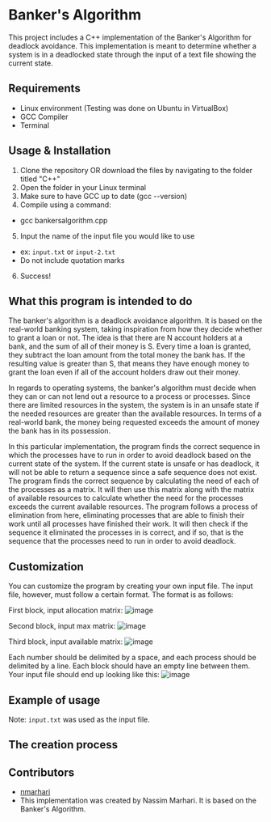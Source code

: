 # Banker's Algorithm

This project includes a C++ implementation of the Banker's Algorithm for deadlock avoidance. This implementation is meant to determine whether a system is in a deadlocked state through the input of a text file showing the current state.

## Requirements
- Linux environment (Testing was done on Ubuntu in VirtualBox)
- GCC Compiler
- Terminal

## Usage & Installation

1. Clone the repository OR download the files by navigating to the folder titled "C++"
2. Open the folder in your Linux terminal
3. Make sure to have GCC up to date (gcc --version)
4. Compile using a command:
  - gcc bankersalgorithm.cpp
5. Input the name of the input file you would like to use
  - ex: `input.txt` or `input-2.txt`
  - Do not include quotation marks
6. Success!

## What this program is intended to do
The banker's algorithm is a deadlock avoidance algorithm. It is based on the real-world banking system, taking inspiration from how they decide whether to grant a loan or not. The idea is that there are N account holders at a bank, and the sum of all of their money is S. Every time a loan is granted, they subtract the loan amount from the total money the bank has. If the resulting value is greater than S, that means they have enough money to grant the loan even if all of the account holders draw out their money.

In regards to operating systems, the banker's algorithm must decide when they can or can not lend out a resource to a process or processes. Since there are limited resources in the system, the system is in an unsafe state if the needed resources are greater than the available resources. In terms of a real-world bank, the money being requested exceeds the amount of money the bank has in its possession.

In this particular implementation, the program finds the correct sequence in which the processes have to run in order to avoid deadlock based on the current state of the system. If the current state is unsafe or has deadlock, it will not be able to return a sequence since a safe sequence does not exist. The program finds the correct sequence by calculating the need of each of the processes as a matrix. It will then use this matrix along with the matrix of available resources to calculate whether the need for the processes exceeds the current available resources. The program follows a process of elimination from here, eliminating processes that are able to finish their work until all processes have finished their work. It will then check if the sequence it eliminated the processes in is correct, and if so, that is the sequence that the processes need to run in order to avoid deadlock.

## Customization

You can customize the program by creating your own input file. The input file, however, must follow a certain format. The format is as follows:

First block, input allocation matrix:
![image](https://user-images.githubusercontent.com/92116345/235216779-06dd6a5a-a21c-4aed-8f6a-efc61290a04e.png)

Second block, input max matrix:
![image](https://user-images.githubusercontent.com/92116345/235217139-c062727a-fdae-48b7-b82f-6b6558f67d85.png)

Third block, input available matrix:
![image](https://user-images.githubusercontent.com/92116345/235217180-077857f9-6acf-49ec-b809-6be258e494e9.png)

Each number should be delimited by a space, and each process should be delimited by a line.
Each block should have an empty line between them. Your input file should end up looking like this:
![image](https://user-images.githubusercontent.com/92116345/235217948-528e6a57-3c6f-455d-8b31-7ff5ef0facb6.png)

## Example of usage
Note: `input.txt` was used as the input file.

## The creation process

## Contributors 
- [nmarhari](https://github.com/nmarhari)
- This implementation was created by Nassim Marhari. It is based on the Banker's Algorithm.
